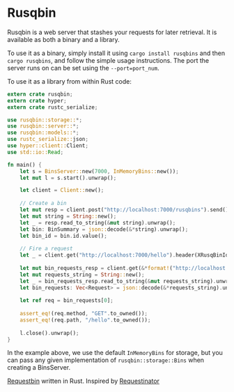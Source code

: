 # Rusqbin 

Rusqbin is a web server that stashes your requests for later retrieval. It is available as
both a binary and a library.

To use it as a binary, simply install it using `cargo install rusqbins` and then `cargo rusqbins`,
and follow the simple usage instructions. The port the server runs on can be set using the `--port=port_num`.

To use it as a library from within Rust code:

```rust
extern crate rusqbin;
extern crate hyper;
extern crate rustc_serialize;

use rusqbin::storage::*;
use rusqbin::server::*;
use rusqbin::models::*;
use rustc_serialize::json;
use hyper::client::Client;
use std::io::Read;

fn main() {
    let s = BinsServer::new(7000, InMemoryBins::new());
    let mut l = s.start().unwrap();

    let client = Client::new();
    
    // Create a bin
    let mut resp = client.post("http://localhost:7000/rusqbins").send().unwrap();
    let mut string = String::new();
    let _ = resp.read_to_string(&mut string).unwrap();
    let bin: BinSummary = json::decode(&*string).unwrap();
    let bin_id = bin.id.value();
    
    // Fire a request
    let _ = client.get("http://localhost:7000/hello").header(XRusqBinId(bin_id.to_owned())).send().unwrap();
    
    let mut bin_requests_resp = client.get(&*format!("http://localhost:7000/rusqbins/{}/requests", bin_id)).send().unwrap();
    let mut requests_string = String::new();
    let _ = bin_requests_resp.read_to_string(&mut requests_string).unwrap();
    let bin_requests: Vec<Request> = json::decode(&*requests_string).unwrap();
    
    let ref req = bin_requests[0];
    
    assert_eq!(req.method, "GET".to_owned());
    assert_eq!(req.path, "/hello".to_owned());
    
    l.close().unwrap();
}
```

In the example above, we use the default `InMemoryBins` for storage, but you can pass any given implementation of
`rusqbin::storage::Bins` when creating a BinsServer.

[Requestbin](https://requestb.in/) written in Rust. Inspired by [Requestinator](https://github.com/DonMcNamara/requestinator)
